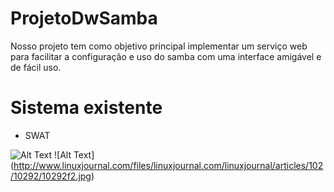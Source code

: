 # ProjetoDwSamba
Nosso projeto tem como objetivo principal implementar um serviço web para facilitar a configuração e uso do samba com uma interface amigável e de fácil uso.

# Sistema existente
  - SWAT
  
![Alt Text](http://www.ajsolucionesinformaticas.com/imagenes/ics/ics_3.jpg)
![Alt Text] (http://www.linuxjournal.com/files/linuxjournal.com/linuxjournal/articles/102/10292/10292f2.jpg)
